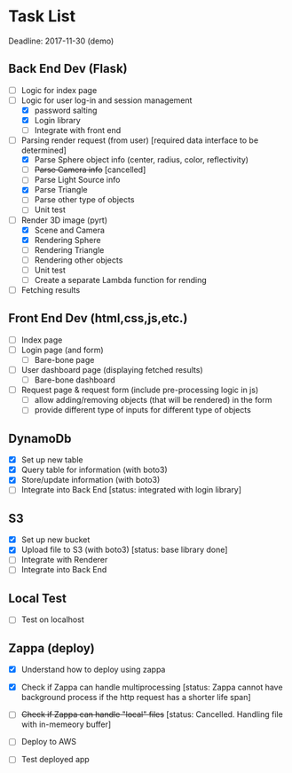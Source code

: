 # Task List

Deadline: 2017-11-30 (demo)


## Back End Dev (Flask)
- [ ] Logic for index page
- [ ] Logic for user log-in and session management 
	- [x] password salting
	- [x] Login library
	- [ ] Integrate with front end
- [ ] Parsing render request (from user) [required data interface to be determined]
  - [x] Parse Sphere object info (center, radius, color, reflectivity)
  - [ ] ~~Parse Camera info~~ [cancelled]
  - [ ] Parse Light Source info
  - [x] Parse Triangle
  - [ ] Parse other type of objects
  - [ ] Unit test
- [ ] Render 3D image (pyrt)
  - [x] Scene and Camera
  - [x] Rendering Sphere
  - [ ] Rendering Triangle
  - [ ] Rendering other objects
  - [ ] Unit test
  - [ ] Create a separate Lambda function for rending  
- [ ] Fetching results

## Front End Dev (html,css,js,etc.)
- [ ] Index page
- [ ] Login page (and form)
  - [ ] Bare-bone page
- [ ] User dashboard page (displaying fetched results)
  - [ ] Bare-bone dashboard
- [ ] Request page & request form (include pre-processing logic in js)
  - [ ] allow adding/removing objects (that will be rendered) in the form
  - [ ] provide different type of inputs for different type of objects

## DynamoDb
- [x] Set up new table
- [x] Query table for information (with boto3)
- [x] Store/update information (with boto3)
- [ ] Integrate into Back End [status: integrated with login library]

## S3
- [x] Set up new bucket
- [X] Upload file to S3 (with boto3) [status: base library done]
- [ ] Integrate with Renderer
- [ ] Integrate into Back End

## Local Test
- [ ] Test on localhost

## Zappa (deploy)
- [x] Understand how to deploy using zappa
- [x] Check if Zappa can handle multiprocessing [status: Zappa cannot have background process if the http request has a shorter life span]

- [ ] ~~Check if Zappa can handle "local" files~~ [status: Cancelled. Handling file with in-memeory buffer]
- [ ] Deploy to AWS
- [ ] Test deployed app
